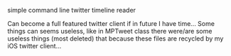 simple command line twitter timeline reader

Can become a full featured twitter client if in future I have time...
Some things can seems useless, like in MPTweet class there were/are some useless things (most deleted) that because these files are recycled by my iOS twitter client...
